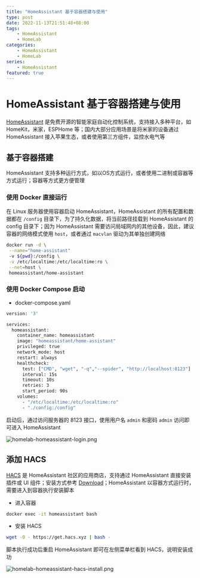 ```yaml
---
title: "HomeAssistant 基于容器搭建与使用"
type: post
date: 2022-11-13T21:51:48+08:00
tags:
    - HomeAssistant
    - HomeLab
categories: 
    - HomeAssistant
    - HomeLab
series: 
    - HomeAssistant
featured: true  
---
```


# HomeAssistant 基于容器搭建与使用

[HomeAssistant](https://www.home-assistant.io/) 是免费开源的智能家庭自动化控制系统，支持接入多种平台，如 HomeKit，米家，ESPHome 等；国内大部分应用场景是将米家的设备通过 HomeAssistant 接入苹果生态，或者使用第三方组件，监控水电气等

## 基于容器搭建

HomeAssistant 支持多种运行方式，如以OS方式运行，或者使用二进制或容器等方式运行；容器等方式更方便管理

### 使用 Docker 直接运行

在 Linux 服务器使用容器启动 HomeAssistant，HomeAssistant 的所有配置和数据都在 `/config` 目录下，为了持久化数据，将当前路径挂载到 HomeAssistant 的 config 目录下；因为 HomeAssistant 需要访问局域网内的其他设备，因此，建议容器的网络模式使用 `host`，或者通过  `macvlan` 驱动为其单独创建网络

```bash
docker run -d \
 --name="home-assistant" 
 -v ${pwd}:/config \
 -v /etc/localtime:/etc/localtime:ro \
 --net=host \
 homeassistant/home-assistant
```

### 使用 Docker Compose 启动

- docker-compose.yaml

```bash
version: '3'

services:
  homeassistant:
    container_name: homeassistant
    image: "homeassistant/home-assistant"
    privileged: true
    network_mode: host
    restart: always
    healthcheck:
      test: ["CMD", "wget", "-q","--spider", "http://localhost:8123"]
      interval: 15s
      timeout: 10s
      retries: 3
      start_period: 90s
    volumes:
      - "/etc/localtime:/etc/localtime:ro"
      - "./config:/config"
```

启动后，通过访问服务器的 8123 接口，使用用户名 `admin` 和密码 `admin` 访问即可进入 HomeAssistant

![homelab-homeassistant-login.png](https://img.hellowood.dev/picture/homelab-homeassistant-login.png)

## 添加 HACS

[HACS](https://hacs.xyz/) 是 HomeAssistant 社区的应用商店，支持通过 HomeAssistant 直接安装插件或 UI 组件；安装方式参考 [Download](https://hacs.xyz/docs/setup/download)；HomeAssistant 以容器方式运行时，需要进入到容器执行安装脚本

- 进入容器

```bash
docker exec -it homeassistant bash
```

- 安装 HACS

```bash
wget -O - https://get.hacs.xyz | bash -
```

脚本执行成功后重启 HomeAssistant 即可在左侧菜单栏看到 HACS，说明安装成功

![homelab-homeassistant-hacs-install.png](https://img.hellowood.dev/picture/homelab-homeassistant-hacs-install.png)
